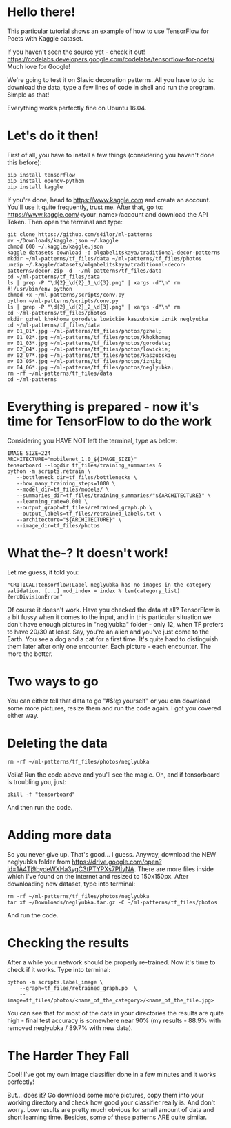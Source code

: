 # Hello there!
This particular tutorial shows an example of how to use TensorFlow for Poets with Kaggle dataset.

If you haven't seen the source yet - check it out! https://codelabs.developers.google.com/codelabs/tensorflow-for-poets/ \
Much love for Google!

We're going to test it on Slavic decoration patterns. All you have to do is: download the data, type a few lines of code in shell and run the program. Simple as that!

Everything works perfectly fine on Ubuntu 16.04.

# Let's do it then!
First of all, you have to install a few things (considering you haven't done this before):

```
pip install tensorflow
pip install opencv-python
pip install kaggle
```

If you're done, head to https://www.kaggle.com and create an account. You'll use it quite frequently, trust me. After that, go to: https://www.kaggle.com/<your_name>/account and download the API Token. Then open the terminal and type:

```
git clone https://github.com/s4ilor/ml-patterns 
mv ~/Downloads/kaggle.json ~/.kaggle 
chmod 600 ~/.kaggle/kaggle.json
kaggle datasets download -d olgabelitskaya/traditional-decor-patterns 
mkdir ~/ml-patterns/tf_files/data ~/ml-patterns/tf_files/photos 
unzip ~/.kaggle/datasets/olgabelitskaya/traditional-decor-patterns/decor.zip -d  ~/ml-patterns/tf_files/data 
cd ~/ml-patterns/tf_files/data 
ls | grep -P "\d{2}_\d{2}_1_\d{3}.png" | xargs -d"\n" rm 
#!/usr/bin/env python 
chmod +x ~/ml-patterns/scripts/conv.py 
python ~/ml-patterns/scripts/conv.py 
ls | grep -P "\d{2}_\d{2}_2_\d{3}.png" | xargs -d"\n" rm 
cd ~/ml-patterns/tf_files/photos 
mkdir gzhel khokhoma gorodets lowickie kaszubskie iznik neglyubka 
cd ~/ml-patterns/tf_files/data 
mv 01_01*.jpg ~/ml-patterns/tf_files/photos/gzhel; 
mv 01_02*.jpg ~/ml-patterns/tf_files/photos/khokhoma; 
mv 01_03*.jpg ~/ml-patterns/tf_files/photos/gorodets; 
mv 02_04*.jpg ~/ml-patterns/tf_files/photos/lowickie; 
mv 02_07*.jpg ~/ml-patterns/tf_files/photos/kaszubskie; 
mv 03_05*.jpg ~/ml-patterns/tf_files/photos/iznik; 
mv 04_06*.jpg ~/ml-patterns/tf_files/photos/neglyubka;
rm -rf ~/ml-patterns/tf_files/data 
cd ~/ml-patterns
```

# Everything is prepared - now it's time for TensorFlow to do the work
 
Considering you HAVE NOT left the terminal, type as below:

```
IMAGE_SIZE=224
ARCHITECTURE="mobilenet_1.0_${IMAGE_SIZE}"
tensorboard --logdir tf_files/training_summaries &
python -m scripts.retrain \
   --bottleneck_dir=tf_files/bottlenecks \
   --how_many_training_steps=1000 \
   --model_dir=tf_files/models/ \
   --summaries_dir=tf_files/training_summaries/"${ARCHITECTURE}" \
   --learning_rate=0.001 \
   --output_graph=tf_files/retrained_graph.pb \
   --output_labels=tf_files/retrained_labels.txt \
   --architecture="${ARCHITECTURE}" \
   --image_dir=tf_files/photos
```

# What the-? It doesn't work!

Let me guess, it told you:

```
"CRITICAL:tensorflow:Label neglyubka has no images in the category validation. [...] mod_index = index % len(category_list) ZeroDivisionError"
```

Of course it doesn't work. Have you checked the data at all? TensorFlow is a bit fussy when it comes to the input, and in this particular situation we don't have enough pictures in "neglyubka" folder - only 12, when TF prefers to have 20/30 at least. Say, you're an alien and you've just come to the Earth. You see a dog and a cat for a first time. It's quite hard to distinguish them later after only one encounter. Each picture - each encounter. The more the better.

# Two ways to go

You can either tell that data to go "#$!@ yourself" or you can download some more pictures, resize them and run the code again. I got you covered either way.

# Deleting the data

```
rm -rf ~/ml-patterns/tf_files/photos/neglyubka
```

Voila! Run the code above and you'll see the magic. Oh, and if tensorboard is troubling you, just:

```
pkill -f "tensorboard"
```

And then run the code.

# Adding more data

So you never give up. That's good... I guess. Anyway, download the NEW neglyubka folder from https://drive.google.com/open?id=1A4Tj9bydeWXHa3ygC3tPTYPXs7PIIyNA. There are more files inside which I've found on the internet and resized to 150x150px. After downloading new dataset, type into terminal:

```
rm -rf ~/ml-patterns/tf_files/photos/neglyubka
tar xf ~/Downloads/neglyubka.tar.gz -C ~/ml-patterns/tf_files/photos
```

And run the code.

# Checking the results

After a while your network should be properly re-trained. Now it's time to check if it works.
Type into terminal:

```
python -m scripts.label_image \
    --graph=tf_files/retrained_graph.pb  \
    --image=tf_files/photos/<name_of_the_category>/<name_of_the_file.jpg>
```    

You can see that for most of the data in your directories the results are quite high - final test accuracy is somewhere near 90% (my results - 88.9% with removed neglyubka / 89.7% with new data).

# The Harder They Fall

Cool! I've got my own image classifier done in a few minutes and it works perfectly!

But... does it? Go download some more pictures, copy them into your working directory and check how good your classifier really is.
And don't worry. Low results are pretty much obvious for small amount of data and short learning time. Besides, some of these patterns ARE quite similar.


